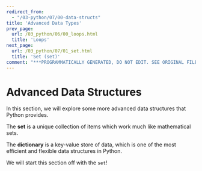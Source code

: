 ```yaml
---
redirect_from:
  - "/03-python/07/00-data-structs"
title: 'Advanced Data Types'
prev_page:
  url: /03_python/06/00_loops.html
  title: 'Loops'
next_page:
  url: /03_python/07/01_set.html
  title: 'Set (set)'
comment: "***PROGRAMMATICALLY GENERATED, DO NOT EDIT. SEE ORIGINAL FILES IN /content***"
---
```

# Advanced Data Structures

In this section, we will explore some more advanced data structures that Python provides.

The **set** is a unique collection of items which work much like mathematical sets.

The **dictionary** is a key-value store of data, which is one of the most efficient and flexible data structures in Python.

We will start this section off with the `set`!
